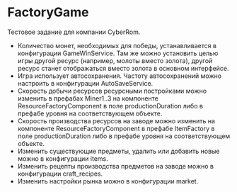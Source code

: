 # FactoryGame
Тестовое задание для компании CyberRom.

- Количество монет, необходимых для победы, устанавливается в конфигурации GameWinService. Там же можно установить целью игры другой ресурс (например, молоты вместо золота), другой ресурс станет отображаться вместо золота в основном интерфейсе.
- Игра использует автосохранения. Частоту автосохранений можно настроить в конфигурации AutoSaveService.
- Скорость добычи ресурсов ресурсными постройками можно изменить в префабах Miner1..3 на компоненте ResourceFactoryComponent в поле productionDuration либо в префабе уровня на соответствующем объекте.
- Скорость производства ресурсов на заводе можно изменить на компоненте ResourceFactoryComponent в префабе ItemFactory в поле productionDuration либо в префабе уровня на соответствующем объекте.
- Изменить существующие предметы, удалить или добавить новые можно в конфигурации items.
- Изменить рецепты производства предметов на заводе можно в конфигурации craft_recipes.
- Изменить настройки рынка можно в конфигурации market.
